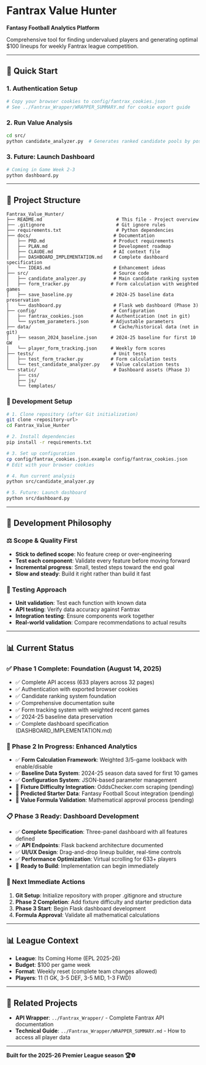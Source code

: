 # Fantrax Value Hunter
**Fantasy Football Analytics Platform**

Comprehensive tool for finding undervalued players and generating optimal $100 lineups for weekly Fantrax league competition.

---

## 🚀 **Quick Start**

### **1. Authentication Setup**
```bash
# Copy your browser cookies to config/fantrax_cookies.json
# See ../Fantrax_Wrapper/WRAPPER_SUMMARY.md for cookie export guide
```

### **2. Run Value Analysis**
```bash
cd src/
python candidate_analyzer.py  # Generates ranked candidate pools by position
```

### **3. Future: Launch Dashboard**
```bash
# Coming in Game Week 2-3
python dashboard.py
```

---

## 📁 **Project Structure**

```
Fantrax_Value_Hunter/
├── README.md                           # This file - Project overview
├── .gitignore                          # Git ignore rules
├── requirements.txt                    # Python dependencies
├── docs/                              # Documentation
│   ├── PRD.md                         # Product requirements
│   ├── PLAN.md                        # Development roadmap
│   ├── CLAUDE.md                      # AI context file
│   ├── DASHBOARD_IMPLEMENTATION.md    # Complete dashboard specification
│   └── IDEAS.md                       # Enhancement ideas
├── src/                               # Source code
│   ├── candidate_analyzer.py          # Main candidate ranking system
│   ├── form_tracker.py               # Form calculation with weighted games
│   ├── save_baseline.py              # 2024-25 baseline data preservation
│   └── dashboard.py                   # Flask web dashboard (Phase 3)
├── config/                            # Configuration
│   ├── fantrax_cookies.json          # Authentication (not in git)
│   └── system_parameters.json        # Adjustable parameters
├── data/                              # Cache/historical data (not in git)
│   ├── season_2024_baseline.json     # 2024-25 baseline for first 10 GW
│   └── player_form_tracking.json     # Weekly form scores
├── tests/                             # Unit tests
│   ├── test_form_tracker.py          # Form calculation tests
│   └── test_candidate_analyzer.py    # Value calculation tests
└── static/                            # Dashboard assets (Phase 3)
    ├── css/
    ├── js/
    └── templates/
```

### **🔧 Development Setup**
```bash
# 1. Clone repository (after Git initialization)
git clone <repository-url>
cd Fantrax_Value_Hunter

# 2. Install dependencies
pip install -r requirements.txt

# 3. Set up configuration
cp config/fantrax_cookies.json.example config/fantrax_cookies.json
# Edit with your browser cookies

# 4. Run current analysis
python src/candidate_analyzer.py

# 5. Future: Launch dashboard
python src/dashboard.py
```

---

## 🎯 **Development Philosophy**

### **⚖️ Scope & Quality First**
- **Stick to defined scope**: No feature creep or over-engineering
- **Test each component**: Validate every feature before moving forward
- **Incremental progress**: Small, tested steps toward the end goal
- **Slow and steady**: Build it right rather than build it fast

### **🧪 Testing Approach**
- **Unit validation**: Test each function with known data
- **API testing**: Verify data accuracy against Fantrax
- **Integration testing**: Ensure components work together
- **Real-world validation**: Compare recommendations to actual results

---

## 📊 **Current Status**

### **✅ Phase 1 Complete: Foundation (August 14, 2025)**
- ✅ Complete API access (633 players across 32 pages)
- ✅ Authentication with exported browser cookies  
- ✅ Candidate ranking system foundation
- ✅ Comprehensive documentation suite
- ✅ Form tracking system with weighted recent games
- ✅ 2024-25 baseline data preservation
- ✅ Complete dashboard specification (DASHBOARD_IMPLEMENTATION.md)

### **🔄 Phase 2 In Progress: Enhanced Analytics**
- ✅ **Form Calculation Framework**: Weighted 3/5-game lookback with enable/disable
- ✅ **Baseline Data System**: 2024-25 season data saved for first 10 games
- ✅ **Configuration System**: JSON-based parameter management
- 🚧 **Fixture Difficulty Integration**: OddsChecker.com scraping (pending)
- 🚧 **Predicted Starter Data**: Fantasy Football Scout integration (pending)
- 🚧 **Value Formula Validation**: Mathematical approval process (pending)

### **📋 Phase 3 Ready: Dashboard Development**
- ✅ **Complete Specification**: Three-panel dashboard with all features defined
- ✅ **API Endpoints**: Flask backend architecture documented
- ✅ **UI/UX Design**: Drag-and-drop lineup builder, real-time controls
- ✅ **Performance Optimization**: Virtual scrolling for 633+ players
- 🎯 **Ready to Build**: Implementation can begin immediately

### **🚀 Next Immediate Actions**
1. **Git Setup**: Initialize repository with proper .gitignore and structure
2. **Phase 2 Completion**: Add fixture difficulty and starter prediction data
3. **Phase 3 Start**: Begin Flask dashboard development
4. **Formula Approval**: Validate all mathematical calculations

---

## 📊 **League Context**

- **League**: Its Coming Home (EPL 2025-26)
- **Budget**: $100 per game week
- **Format**: Weekly reset (complete team changes allowed)
- **Players**: 11 (1 GK, 3-5 DEF, 3-5 MID, 1-3 FWD)

---

## 🔗 **Related Projects**

- **API Wrapper**: `../Fantrax_Wrapper/` - Complete Fantrax API documentation
- **Technical Guide**: `../Fantrax_Wrapper/WRAPPER_SUMMARY.md` - How to access all player data

---

**Built for the 2025-26 Premier League season 🏆⚽**